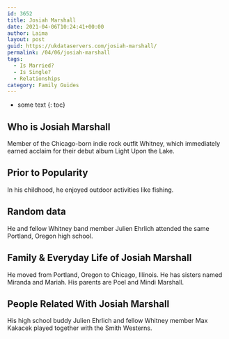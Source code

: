 ```yaml
---
id: 3652
title: Josiah Marshall
date: 2021-04-06T10:24:41+00:00
author: Laima
layout: post
guid: https://ukdataservers.com/josiah-marshall/
permalink: /04/06/josiah-marshall
tags:
  - Is Married?
  - Is Single?
  - Relationships
category: Family Guides
---
```


* some text
{: toc}


## Who is Josiah Marshall
                  
                  
                  
Member of the Chicago-born indie rock outfit Whitney, which immediately earned acclaim for their debut album Light Upon the Lake.
                  
              
            
              
            
                
                
                
## Prior to Popularity
                  
                  
                  
In his childhood, he enjoyed outdoor activities like fishing.
                  
              
            
              
            
                
                
                
## Random data
                  
                  
                  
He and fellow Whitney band member Julien Ehrlich attended the same Portland, Oregon high school.
                  
              
            
              
            
                
                
                
## Family & Everyday Life of Josiah Marshall
                  
                  
                  
He moved from Portland, Oregon to Chicago, Illinois. He has sisters named Miranda and Mariah. His parents are Poel and Mindi Marshall.
                  
              
            
              
            
                
                
                
## People Related With Josiah Marshall
                  
                  
                  
His high school buddy Julien Ehrlich and fellow Whitney member Max Kakacek played together with the Smith Westerns. 
                  
              
            
              
            
                
              
            
              
              
            
            
              
            
          
          
          